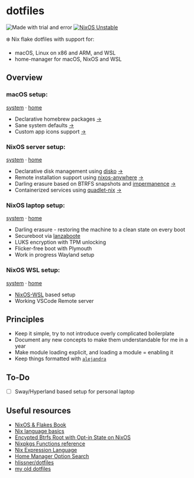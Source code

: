 # dotfiles

![Made with trial and error](https://img.shields.io/badge/Made%20with-trial%20and%20error-blue?style=flat-square&logo=haskell)
[![NixOS Unstable](https://img.shields.io/badge/NixOS-unstable-blue.svg?style=flat-square&logo=NixOS&logoColor=white)](https://nixos.org)

❄️ Nix flake dotfiles with support for:
- macOS, Linux on x86 and ARM, and WSL
- home-manager for macOS, NixOS and WSL


## Overview

### macOS setup:
[system](./hosts/nyckelharpa) · [home](./homes/jakub-nyckelharpa)

- Declarative homebrew packages [→](./hosts/nyckelharpa/homebrew.nix)
- Sane system defaults [→](./hosts/nyckelharpa/system.nix)
- Custom app icons support [→](./modules/darwin/icons.nix)


### NixOS server setup:
[system](./hosts/organ) · [home](./homes/jakub-organ)

- Declarative disk management using [disko](https://github.com/nix-community/disko) [→](./hosts/organ/disko.nix)
- Remote installation support using [nixos-anywhere](https://github.com/nix-community/nixos-anywhere) [→](https://github.com/KubqoA/dotfiles/blob/main/hosts/organ/README.md#setup)
- Darling erasure based on BTRFS snapshots and [impermanence](https://github.com/nix-community/impermanence) [→](./hosts/organ/system/impermanence.nix)
- Containerized services using [quadlet-nix](https://github.com/SEIAROTg/quadlet-nix) [→](./hosts/organ/containers)


### NixOS laptop setup:
[system](./hosts/harmonium) · [home](./homes/jakub-harmonium)

- Darling erasure - restoring the machine to a clean state on every boot
- Secureboot via [lanzaboote](https://github.com/nix-community/lanzaboote)
- LUKS encryption with TPM unlocking
- Flicker-free boot with Plymouth
- Work in progress Wayland setup


### NixOS WSL setup:
[system](./hosts/lur) · [home](./homes/jakub-lur)

- [NixOS-WSL](https://github.com/nix-community/nixos-wsl) based setup
- Working VSCode Remote server

## Principles
- Keep it simple, try to not introduce overly complicated boilerplate
- Document any new concepts to make them understandable for me in a year
- Make module loading explicit, and loading a module = enabling it
- Keep things formatted with [`alejandra`](https://github.com/kamadorueda/alejandra)


## To-Do
- [ ] Sway/Hyperland based setup for personal laptop


## Useful resources
- [NixOS & Flakes Book](https://nixos-and-flakes.thiscute.world/)
- [Nix language basics](https://nix.dev/tutorials/nix-language)
- [Encypted Btrfs Root with Opt-in State on NixOS](https://mt-caret.github.io/blog/posts/2020-06-29-optin-state.html)
- [Nixpkgs Functions reference](https://nixos.org/manual/nixpkgs/stable/#chap-functions)
- [Nix Expression Language](https://nixos.org/manual/nix/stable/#ch-expression-language)
- [Home Manager Option Search](https://home-manager-options.extranix.com/)
- [hlissner/dotfiles](https://github.com/hlissner/dotfiles)
- [my old dotfiles](https://github.com/KubqoA/dotfiles/tree/old)
